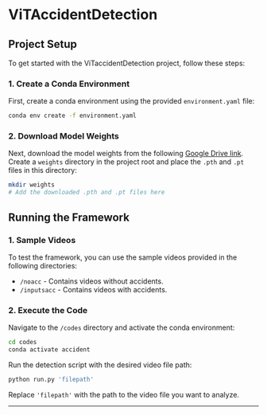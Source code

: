 
# ViTAccidentDetection

## Project Setup

To get started with the ViTaccidentDetection project, follow these steps:

### 1. Create a Conda Environment

First, create a conda environment using the provided `environment.yaml` file:

```bash
conda env create -f environment.yaml
```

### 2. Download Model Weights

Next, download the model weights from the following [Google Drive link](https://drive.google.com/file/d/1FMyGcv0ICwDxROhaP0-G-hxd3oOiDyaA/view?usp=sharing). Create a `weights` directory in the project root and place the `.pth` and `.pt` files in this directory:

```bash
mkdir weights
# Add the downloaded .pth and .pt files here
```

## Running the Framework

### 1. Sample Videos

To test the framework, you can use the sample videos provided in the following directories:

- `/noacc` - Contains videos without accidents.
- `/inputsacc` - Contains videos with accidents.

### 2. Execute the Code

Navigate to the `/codes` directory and activate the conda environment:

```bash
cd codes
conda activate accident
```

Run the detection script with the desired video file path:

```bash
python run.py 'filepath'
```

Replace `'filepath'` with the path to the video file you want to analyze.

---

